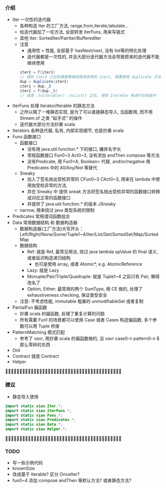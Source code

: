 ### 介绍
- Iter 一次性的迭代器
    - 各种构造 Iter 的工厂方法, range,from,iterate,tabulate...
    - 给迭代器加了一坨方法, 全部转发 IterFuns, 用来写链式
    - 其他 Iter: SortedIter/PairIter/BufferedIter
    - 注意
        - 通用性 > 性能, 全部基于 hasNext/next, 没有 list等的特化处理
        - 迭代器都是一次性的, 并且大部分迭代器方法会导致原来的迭代器不能继续使用
        ```java
        iter2 = f(iter1)
        // 得到 iter2 之后如果需要继续使用原来的 iter1, 需要使用 duplicate 方法
        dup = duplicate(iter1)
        iter1 = dup._2
        iter2 = f(dup._1)
        // 或者 .toIterable() .toList() 之后, 得到 Iterable 来进行后续操作
        ```
- IterFuns 处理 Iterator/Iterable 的静态方法
    - 之所以搞了一堆静态实现, 是为了可以直接静态导入, 当函数用, 而不用 Stream.of 之类 "起手式" 的操作
    - 迭代器大部分方法抄袭 scala
- Iterators 各种迭代器, 私有, 内部实现细节, 也是抄袭 scala
- Funs 函数接口
    - 函数接口
        - 没有用 java.util.function.* 下的接口, 嫌弃名字长
        - 常规函数接口 Fun0~3 Act0~3, 没有添加 andThen compose 等方法
        - 没有Predicate, 用 Fun1<A, Boolean> 代替, and/or/negative 用 Predicates 中的 All/Any/Not 等替代
    - Sneaky
      - 加入了签名抛出受检异常的 CFun0~3 CAct0~3, 用来在 lambda 中使用抛受检异常的方法,
      - 并在 Sneaky 中 提供 sneak 方法将签名抛出受检异常的函数接口转换成对应正常的函数接口
      - 并提供了 java.util.function.* 的版本 JSneaky
    - narrow, 用来绕过 java 类型系统的限制
- Predicates 常用谓词函数组合
- Data 常用数据结构 和 数据构造器
    - 数据构造器(工厂方法)大写开头：Left/Right/None/Some/Tuple1~4/Iter/List/Set/SortedSet/Map/SortedMap
    - 数据结构
        - Ref: 就是 Ref, 最常见用法, 绕过 java lambda upValue 的 final 语义, 或者延迟构造递归结构
            - 也可是使用 array, 或者 Atomic*, e.g. AtomicReference
        - Lazy: 就是 Lazy
        - Monuple/Pair/Triple/Quadruple: 就是 Tuple1~4 之前只有 Pair, 懒得改名了
        - Option, Either: 最常用的两个 SumType, 用 CE 做的, 处理了exhaustiveness checking, 保证类型安全
    - 注意: 不考虑性能, immutable 粗暴的 unmodifiableSet 或者复制
- PartialFun 偏函数
    - 抄袭 scala 的偏函数, 处理了重复计算的问题
    - 所有需要 Fun1 的场景都可以使用 Case 或者 Cases 构造偏函数, 多个参数可以用 Tuple 桥接
- PatternMatching 模式匹配
    - 参考了 vavr, 用抄袭 scala 的偏函数做的, 没 vavr case0-n pattern0-n $ 那么零碎的东西
- Ord
- Contract 就是 Contract
- Helper

🥶🥶🥶🥶🥶🥶🥶🥶🥶🥶🥶🥶🥶🥶🥶🥶🥶🥶🥶🥶🥶🥶🥶🥶🥶🥶🥶🥶🥶🥶🥶🥶🥶🥶🥶🥶🥶🥶🥶🥶🥶
### 建议
- 静态导入使用
```java
import static xiao.Iter.*;
import static xiao.IterFuns.*;
import static xiao.Funs.*;
import static xiao.Predicates.*;
import static xiao.Data.*;
import static xiao.Helper.*;
```

🥶🥶🥶🥶🥶🥶🥶🥶🥶🥶🥶🥶🥶🥶🥶🥶🥶🥶🥶🥶🥶🥶🥶🥶🥶🥶🥶🥶🥶🥶🥶🥶🥶🥶🥶🥶🥶🥶🥶🥶🥶
### TODO
- 写一些示例代码
- knownSize
- 改成基于 Iterable? 区分 OnceIter?
- fun0~4 添加 compose andThen 等默认方法? 或者静态方法?